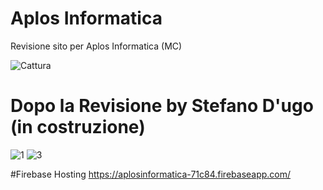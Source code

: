 # Aplos Informatica
Revisione sito per Aplos Informatica (MC)

![Cattura](https://user-images.githubusercontent.com/25299965/81937462-f1877780-95f3-11ea-9958-949fd4356f39.PNG)

# Dopo la Revisione by Stefano D'ugo (in costruzione)

![1](https://user-images.githubusercontent.com/25299965/81937955-8c805180-95f4-11ea-8ade-a1c67e74d801.PNG)
![3](https://user-images.githubusercontent.com/25299965/81937967-9013d880-95f4-11ea-89ee-633dd384c0af.PNG)

#Firebase Hosting
https://aplosinformatica-71c84.firebaseapp.com/
